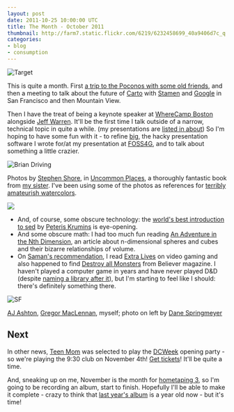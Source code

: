 ```yaml
---
layout: post
date: 2011-10-25 10:00:00 UTC
title: The Month - October 2011
thumbnail: http://farm7.static.flickr.com/6219/6232458699_40a9406d7c_q.jpg
categories:
- blog
- consumption
---
```


![Target](http://farm7.static.flickr.com/6219/6232458699_40a9406d7c_z.jpg)

This is quite a month. First
[a trip to the Poconos with some old friends](http://www.flickr.com/photos/tmcw/sets/72157627741886967/),
and then a meeting to talk about the future of [Carto](https://github.com/mapbox/carto)
with [Stamen](http://stamen.com/) and [Google](http://google.com/)
in San Francisco and then Mountain View.

Then I have the treat of being a keynote speaker at
[WhereCamp Boston](http://www.wherecampboston.com/) alongside
[Jeff Warren](http://unterbahn.com/). It'll be the first time
I talk outside of a narrow, technical topic in quite a while.
(my presentations are [listed in about](http://macwright.org/about/))
So I'm hoping to have some fun with it - to refine
[big](https://github.com/tmcw/big), the hacky presentation software
I wrote for/at my presentation at [FOSS4G](http://foss4g.org), and to
talk about something a little crazier.

![Brian Driving](http://farm7.static.flickr.com/6052/6232971174_04ec2c43dd_z.jpg)

Photos by [Stephen Shore](http://en.wikipedia.org/wiki/Stephen_Shore),
  in [Uncommon Places](http://www.seesawmagazine.com/shore_pages/shore_interview.html),
  a thoroughly fantastic book from [my sister](http://sarahmacwright.com/).
  I've been using some of the photos as references for
  [terribly amateurish watercolors](http://www.flickr.com/photos/tmcw/sets/72157627680586249/).

<div class='shutter-300'>
<img src='http://farm7.static.flickr.com/6049/6273587582_1b65509eee_z.jpg' />
</div>

* And, of course, some obscure technology: the
  [world's best introduction to sed](http://www.catonmat.net/blog/worlds-best-introduction-to-sed/)
  by [Peteris Krumins](http://www.catonmat.net/) is eye-opening.
* And some obscure math: I had too much fun reading
  [An Adventure in the Nth Dimension](http://www.americanscientist.org/issues/id.13850,y.0,no.,content.true,page.1,css.print/issue.aspx),
  an article about n-dimensional spheres and cubes and their bizarre
  relationships of volume.
* On [Saman's recommendation](http://www.flickr.com/photos/samanpwbb), I read
  [Extra Lives](http://www.randomhouse.com/book/13989/extra-lives-by-tom-bissell/9780307378705)
  on video gaming and also happened to find
  [Destroy all Monsters](http://believermag.com/issues/200609/?read=article_lafarge) from Believer magazine.
  I haven't played a computer game in years and have never played D&D
  (despite [naming a library after it](https://github.com/tmcw/dnd)), but
  I'm starting to feel like I should: there's definitely something there.

![SF](http://farm7.static.flickr.com/6218/6273047789_65f5690780_z.jpg)

<span class='image-credit'><a href='http://developmentseed.org/team/aj-ashton/'>AJ Ashton</a>,
  <a href='http://amazonwatch.org/about/contact'>Gregor MacLennan</a>,
  myself; photo on left by <a href='http://danespringmeyer.com/'>Dane Springmeyer</a></span>

## Next

In other news, [Teen Mom](http://twitter.com/teenmomdc) was selected to play
the [DCWeek](http://digitalcapitalweek.org/) opening party - so we're
playing the 9:30 club on November 4th!
[Get tickets](http://dcweek11opening-band7.eventbrite.com/)! It'll be
quite a time.

And, sneaking up on me, November is the month for
[hometaping 3](http://www.hmtpng.com/), so I'm going to be recording an
album, start to finish. Hopefully I'll be able to make it complete - crazy
to think that [last year's album](http://pueblo.bandcamp.com/album/histories)
is a year old now - but it's time!
